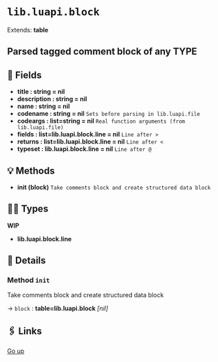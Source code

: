 # `lib.luapi.block`

Extends: **table**

## Parsed tagged comment block of any TYPE

## 📜 Fields

+ **title : string = nil**
+ **description : string = nil**
+ **name : string = nil**
+ **codename : string = nil**
  `Sets before parsing in lib.luapi.file`
+ **codeargs : list=string = nil**
  `Real function arguments (from lib.luapi.file)`
+ **fields : list=lib.luapi.block.line = nil**
  `Line after >`
+ **returns : list=lib.luapi.block.line = nil**
  `Line after <`
+ **typeset : lib.luapi.block.line = nil**
  `Line after @`

## 💡 Methods

+ **init (block)**
  `Take comments block and create structured data block`

## 👨‍👦 Types

**WIP**
+ **lib.luapi.block.line**

## 🧩 Details

### Method `init`

Take comments block and create structured data block

→ `block` : **table=lib.luapi.block** _[nil]_

## 🖇️ Links

[Go up](..)
